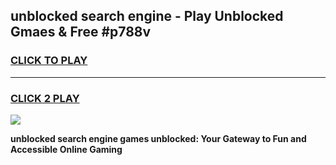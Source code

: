 
## unblocked search engine - Play Unblocked Gmaes & Free #p788v
<h3>
<a href="https://news.freeplayer.one?title=unblocked_search_engine&ref=24F">CLICK TO PLAY</a></h3>
<hr>

<h3>
<a href="https://news.freeplayer.one?title=unblocked_search_engine&ref=24F">CLICK 2 PLAY</a>
  
</h3>

<a href="https://news.freeplayer.one?title=unblocked_search_engine&ref=24F/"><img src="https://clearcache.store/games.png"></a>


**unblocked search engine games unblocked: Your Gateway to Fun and Accessible Online Gaming**

